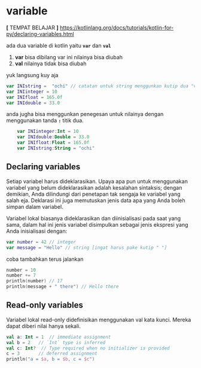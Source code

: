 # variable

**[** TEMPAT BELAJAR **]** 
https://kotlinlang.org/docs/tutorials/kotlin-for-py/declaring-variables.html

ada dua variable di kotlin yaitu **`var`** dan **`val`**

1. **var** bisa dibilang var ini nilainya bisa diubah
1. **val** nilainya tidak bisa diubah

yuk langsung kuy aja 

```kotlin
var INIstring =  "ochi" // catatan untuk string menggunkan kutip dua "value"
var INIinteger = 10
var INIfloat = 165.0f
var INIdouble = 33.0
```
anda jugha bisa menggunkan penegesan untuk nilainya dengan menggunakan tanda **`:`** titik dua.

```kotlin
    var INIinteger:Int = 10
    var INIdouble:Double = 33.0
    var INIfloat:Float = 165.0f
    var INIstring:String = "ochi"
```


## Declaring variables

Setiap variabel harus dideklarasikan. Upaya apa pun untuk menggunakan variabel yang belum dideklarasikan adalah kesalahan sintaksis; dengan demikian, Anda dilindungi dari penetapan tak sengaja ke variabel yang salah eja. Deklarasi ini juga memutuskan jenis data apa yang Anda boleh simpan dalam variabel.

Variabel lokal biasanya dideklarasikan dan diinisialisasi pada saat yang sama, dalam hal ini jenis variabel disimpulkan sebagai jenis ekspresi yang Anda inisialisasi dengan:

```kt
var number = 42 // integer
var message = "Hello" // string [ingat harus pake kutip " "]
```

coba tambahkan terus jalankan
```kt
number = 10
number += 7
println(number) // 17
println(message + " there") // Hello there
```


## Read-only variables
Variabel lokal read-only didefinisikan menggunakan val kata kunci. Mereka dapat diberi nilai hanya sekali.
```kt
val a: Int = 1  // immediate assignment
val b = 2   // `Int` type is inferred
val c: Int?  // Type required when no initializer is provided
c = 3       // deferred assignment
println("a = $a, b = $b, c = $c")
```

